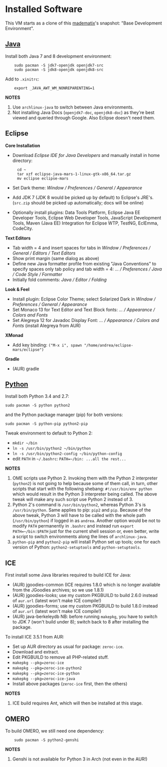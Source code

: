Installed Software
==================

This VM starts as a clone of this [madematix][madematix]'s snapshot:
"Base Development Environment".

[Java][arch-java]
------
Install both Java 7 and 8 development environment:

        sudo pacman -S jdk7-openjdk openjdk7-src
        sudo pacman -S jdk8-openjdk openjdk8-src

Add to `.xinitrc`:

        export _JAVA_AWT_WM_NONREPARENTING=1

**NOTES**

1. Use `archlinux-java` to switch between Java environments.
2. Not installing Java Docs (`openjdk7-doc`, `openjdk8-doc`) as they're best viewed and
queried through Google. Also Eclipse doesn't need them.


Eclipse
-------
**Core Installation**

* Download *Eclipse IDE for Java Developers* and manually install in home directory:

        cd ~
        tar xzf eclipse-java-mars-1-linux-gtk-x86_64.tar.gz
        mv eclipse eclipse-mars
    
* Set Dark theme: *Window / Preferences / General / Appearance*
* Add JDK 7 (JDK 8 would be picked up by default) to Eclipse's JRE's.
  (`src.zip` should be picked up automatically; docs will be online)
* Optionally install plugins: Data Tools Platform, Eclipse Java EE Developer
  Tools, Eclipse Web Developer Tools, JavaScript Development Tools, Maven
  (Java EE) Integration for Eclipse WTP, TestNG, EclEmma, CodeCity.

**Text Editors**

* Tab width = 4 and insert spaces for tabs in *Window / Preferences / General /
  Editors / Text Editors*
* Show print margin (same dialog as above)
* Define new Java formatter profile from existing "Java Conventions" to specify spaces
  only tab policy and tab width = 4: *... / Preferences / Java / Code Style / Formatter*
* Initially fold comments: *Java / Editor / Folding*

**Look & Feel**

* Install plugin: Eclipse Color Theme; select Solarized Dark in *Window / Preferences
  / General / Appearance*
* Set Monaco 13 for Text Editor and Text Block fonts: *... / Appearance / Colors and Fonts*
* Set Alegreya 12 for Javadoc Display Font: *... / Appearance / Colors and Fonts*
  (install Alegreya from AUR)

**XMonad**

* Add key binding: `("M-x i", spawn "/home/andrea/eclipse-mars/eclipse")`

**Gradle**

* (AUR) gradle


[Python][arch-python]
--------
Install both Python 3.4 and 2.7:

    sudo pacman -S python python2

and the Python package manager (pip) for both versions:

    sudo pacman -S python-pip python2-pip

Tweak environment to default to Python 2:

* `mkdir ~/bin`
* `ln -s /usr/bin/python2 ~/bin/python`
* `ln -s /usr/bin/python2-config ~/bin/python-config`
* edit `PATH` in `~/.bashrc`: `PATH=~/bin: ...all the rest...`

**NOTES**

1. OME scripts use Python 2. Invoking them with the Python 2 interpreter (`python2`) is
not going to help because some of them call, in turn, other scripts that start with the
following shebang: `#!/usr/bin/env python`
which would result in the Python 3 interpreter being called. The above tweak will make
any such script use Python 2 instead of 3.
2. Python 2's command is `/usr/bin/python2`, whereas Python 3's is `/usr/bin/python`.
Same applies to pip: `pip2` and `pip`. Because of the above tweak, Python 3 will have
to be called with the whole path (`/usr/bin/python`) if logged in as `andrea`.
Another option would be not to modify `PATH` permanently in `.bashrc` and instead run
`export PATH=~/bin:$PATH` just for the current shell session or, even better, write a
script to switch environments along the lines of `archlinux-java`.
3. `python-pip` and `python2-pip` will install Python set up tools; one for each version
of Python: `python2-setuptools` and `python-setuptools`.


ICE
---
First install some Java libraries required to build ICE for Java:

  * (AUR) jgoodies-common (ICE requires 1.8.0 which is no longer available from the
          JGoodies archives; so we use 1.8.1)
  * (AUR) jgoodies-looks; use my custom PKGBUILD to build 2.6.0 instead of `aur.url`
          (latest won't make ICE compile!)
  * (AUR) jgoodies-forms; use my custom PKGBUILD to build 1.8.0 instead of `aur.url`
          (latest won't make ICE compile!)
  * (AUR) java-berkeleydb
      NB: before running `makepkg`, you have to switch to JDK 7 (won't build under 8);
      switch back to 8 after installing the package.

To install ICE 3.5.1 from AUR:

  * Set up AUR directory as usual for package: `zeroc-ice`.
  * Download and extract.
  * Edit PKGBUILD to remove all PHP-related stuff.
  * `makepkg --pkg=zeroc-ice`
  * `makepkg --pkg=zeroc-ice-python2`
  * `makepkg --pkg=zeroc-ice-python`
  * `makepkg --pkg=zeroc-ice-java`
  * Install above packages (`zeroc-ice` first, then the others)

**NOTES**
1. ICE build requires Ant, which will then be installed at this stage.

OMERO
-----
To build OMERO, we still need one dependency:

        sudo pacman -S python2-genshi

**NOTES**

1. Genshi is not available for Python 3 in Arch (not even in the AUR!) 






[arch-java]: https://wiki.archlinux.org/index.php/Java
    "ArchLinux Wiki"

[arch-eclipse]: https://wiki.archlinux.org/index.php/Eclipse
    "ArchLinux Wiki"

[arch-python]: https://wiki.archlinux.org/index.php/Python
    "ArchLinux Wiki"

[madematix]: https://github.com/c0c0n3/archlinux/tree/master/vm/src/installation-guide
    "base vm"
